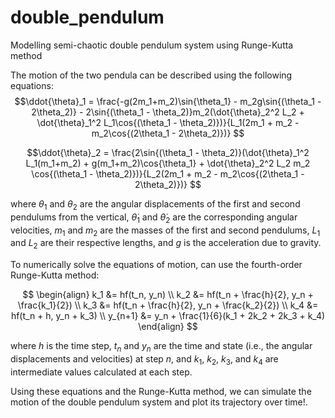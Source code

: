 # double_pendulum
Modelling semi-chaotic double pendulum system using Runge-Kutta method

The motion of the two pendula can be described using the following equations:
$$\ddot{\theta}_1 = \frac{-g(2m_1+m_2)\sin{\theta_1} - m_2g\sin{(\theta_1 - 2\theta_2)} - 2\sin{(\theta_1 - \theta_2)}m_2(\dot{\theta}_2^2 L_2 + \dot{\theta}_1^2 L_1\cos{(\theta_1 - \theta_2)})}{L_1(2m_1 + m_2 - m_2\cos{(2\theta_1 - 2\theta_2)})} $$

$$\ddot{\theta}_2 = \frac{2\sin{(\theta_1 - \theta_2)}(\dot{\theta}_1^2 L_1(m_1+m_2) + g(m_1+m_2)\cos{\theta_1} + \dot{\theta}_2^2 L_2 m_2 \cos{(\theta_1 - \theta_2)})}{L_2(2m_1 + m_2 - m_2\cos{(2\theta_1 - 2\theta_2)})} $$

where $\theta_1$ and $\theta_2$ are the angular displacements of the first and second pendulums from the vertical, $\dot{\theta}_1$ and $\dot{\theta}_2$ are the corresponding angular velocities, $m_1$ and $m_2$ are the masses of the first and second pendulums, $L_1$ and $L_2$ are their respective lengths, and $g$ is the acceleration due to gravity.

To numerically solve the equations of motion, can use the fourth-order Runge-Kutta method:

$$
\begin{align}
k_1 &= hf(t_n, y_n) \\
k_2 &= hf(t_n + \frac{h}{2}, y_n + \frac{k_1}{2}) \\
k_3 &= hf(t_n + \frac{h}{2}, y_n + \frac{k_2}{2}) \\
k_4 &= hf(t_n + h, y_n + k_3) \\
y_{n+1} &= y_n + \frac{1}{6}(k_1 + 2k_2 + 2k_3 + k_4)
\end{align}
$$

where $h$ is the time step, $t_n$ and $y_n$ are the time and state (i.e., the angular displacements and velocities) at step $n$, and $k_1$, $k_2$, $k_3$, and $k_4$ are intermediate values calculated at each step.

Using these equations and the Runge-Kutta method, we can simulate the motion of the double pendulum system and plot its trajectory over time!.
